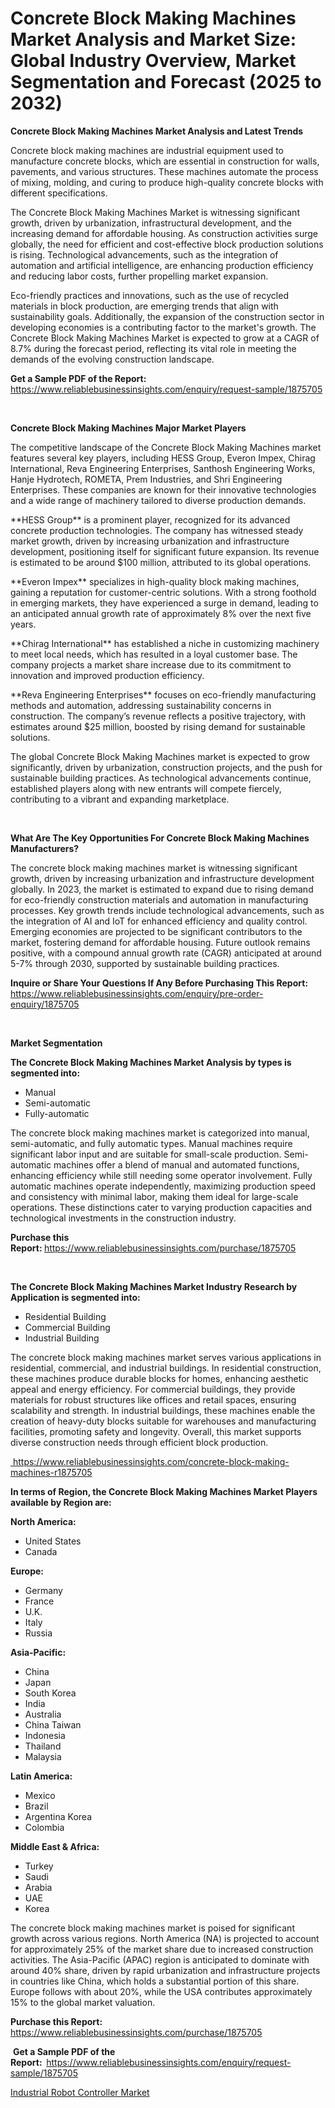 <p><h1>Concrete Block Making Machines Market Analysis and Market Size: Global Industry Overview, Market Segmentation and Forecast (2025 to 2032)</h1></p><p><strong>Concrete Block Making Machines Market Analysis and Latest Trends</strong></p>
<p><p>Concrete block making machines are industrial equipment used to manufacture concrete blocks, which are essential in construction for walls, pavements, and various structures. These machines automate the process of mixing, molding, and curing to produce high-quality concrete blocks with different specifications.</p><p>The Concrete Block Making Machines Market is witnessing significant growth, driven by urbanization, infrastructural development, and the increasing demand for affordable housing. As construction activities surge globally, the need for efficient and cost-effective block production solutions is rising. Technological advancements, such as the integration of automation and artificial intelligence, are enhancing production efficiency and reducing labor costs, further propelling market expansion.</p><p>Eco-friendly practices and innovations, such as the use of recycled materials in block production, are emerging trends that align with sustainability goals. Additionally, the expansion of the construction sector in developing economies is a contributing factor to the market's growth. The Concrete Block Making Machines Market is expected to grow at a CAGR of 8.7% during the forecast period, reflecting its vital role in meeting the demands of the evolving construction landscape.</p></p>
<p><strong>Get a Sample PDF of the Report:&nbsp;</strong> <a href="https://www.reliablebusinessinsights.com/enquiry/request-sample/1875705?utm_campaign=3383&utm_medium=2&utm_source=Github&utm_content=ia&utm_term=10042025&utm_id=concrete-block-making-machines">https://www.reliablebusinessinsights.com/enquiry/request-sample/1875705</a></p>
<p>&nbsp;</p>
<p><strong>Concrete Block Making Machines Major Market Players</strong></p>
<p><p>The competitive landscape of the Concrete Block Making Machines market features several key players, including HESS Group, Everon Impex, Chirag International, Reva Engineering Enterprises, Santhosh Engineering Works, Hanje Hydrotech, ROMETA, Prem Industries, and Shri Engineering Enterprises. These companies are known for their innovative technologies and a wide range of machinery tailored to diverse production demands.</p><p>**HESS Group** is a prominent player, recognized for its advanced concrete production technologies. The company has witnessed steady market growth, driven by increasing urbanization and infrastructure development, positioning itself for significant future expansion. Its revenue is estimated to be around $100 million, attributed to its global operations.</p><p>**Everon Impex** specializes in high-quality block making machines, gaining a reputation for customer-centric solutions. With a strong foothold in emerging markets, they have experienced a surge in demand, leading to an anticipated annual growth rate of approximately 8% over the next five years.</p><p>**Chirag International** has established a niche in customizing machinery to meet local needs, which has resulted in a loyal customer base. The company projects a market share increase due to its commitment to innovation and improved production efficiency.</p><p>**Reva Engineering Enterprises** focuses on eco-friendly manufacturing methods and automation, addressing sustainability concerns in construction. The company’s revenue reflects a positive trajectory, with estimates around $25 million, boosted by rising demand for sustainable solutions.</p><p>The global Concrete Block Making Machines market is expected to grow significantly, driven by urbanization, construction projects, and the push for sustainable building practices. As technological advancements continue, established players along with new entrants will compete fiercely, contributing to a vibrant and expanding marketplace.</p></p>
<p>&nbsp;</p>
<p><strong>What Are The Key Opportunities For Concrete Block Making Machines Manufacturers?</strong></p>
<p><p>The concrete block making machines market is witnessing significant growth, driven by increasing urbanization and infrastructure development globally. In 2023, the market is estimated to expand due to rising demand for eco-friendly construction materials and automation in manufacturing processes. Key growth trends include technological advancements, such as the integration of AI and IoT for enhanced efficiency and quality control. Emerging economies are projected to be significant contributors to the market, fostering demand for affordable housing. Future outlook remains positive, with a compound annual growth rate (CAGR) anticipated at around 5-7% through 2030, supported by sustainable building practices.</p></p>
<p><strong>Inquire or Share Your Questions If Any Before Purchasing This Report:</strong> <a href="https://www.reliablebusinessinsights.com/enquiry/pre-order-enquiry/1875705?utm_campaign=3383&utm_medium=2&utm_source=Github&utm_content=ia&utm_term=10042025&utm_id=concrete-block-making-machines">https://www.reliablebusinessinsights.com/enquiry/pre-order-enquiry/1875705</a></p>
<p>&nbsp;</p>
<p><strong>Market Segmentation</strong></p>
<p><strong>The Concrete Block Making Machines Market Analysis by types is segmented into:</strong></p>
<p><ul><li>Manual</li><li>Semi-automatic</li><li>Fully-automatic</li></ul></p>
<p><p>The concrete block making machines market is categorized into manual, semi-automatic, and fully automatic types. Manual machines require significant labor input and are suitable for small-scale production. Semi-automatic machines offer a blend of manual and automated functions, enhancing efficiency while still needing some operator involvement. Fully automatic machines operate independently, maximizing production speed and consistency with minimal labor, making them ideal for large-scale operations. These distinctions cater to varying production capacities and technological investments in the construction industry.</p></p>
<p><strong>Purchase this Report:&nbsp;</strong><a href="https://www.reliablebusinessinsights.com/purchase/1875705?utm_campaign=3383&utm_medium=2&utm_source=Github&utm_content=ia&utm_term=10042025&utm_id=concrete-block-making-machines">https://www.reliablebusinessinsights.com/purchase/1875705</a></p>
<p>&nbsp;</p>
<p><strong>The Concrete Block Making Machines Market Industry Research by Application is segmented into:</strong></p>
<p><ul><li>Residential Building</li><li>Commercial Building</li><li>Industrial Building</li></ul></p>
<p><p>The concrete block making machines market serves various applications in residential, commercial, and industrial buildings. In residential construction, these machines produce durable blocks for homes, enhancing aesthetic appeal and energy efficiency. For commercial buildings, they provide materials for robust structures like offices and retail spaces, ensuring scalability and strength. In industrial buildings, these machines enable the creation of heavy-duty blocks suitable for warehouses and manufacturing facilities, promoting safety and longevity. Overall, this market supports diverse construction needs through efficient block production.</p></p>
<p><a href="https://www.reliablebusinessinsights.com/concrete-block-making-machines-r1875705?utm_campaign=3383&utm_medium=2&utm_source=Github&utm_content=ia&utm_term=10042025&utm_id=concrete-block-making-machines">&nbsp;https://www.reliablebusinessinsights.com/concrete-block-making-machines-r1875705</a></p>
<p><strong>In terms of Region, the Concrete Block Making Machines Market Players available by Region are:</strong></p>
<p>
    <p> <strong> North America: </strong>
        <ul>
            <li>United States</li>
            <li>Canada</li>
        </ul>
        </p> 
    <p> <strong> Europe: </strong>
        <ul>
            <li>Germany</li>
            <li>France</li>
            <li>U.K.</li>
            <li>Italy</li>
            <li>Russia</li>
        </ul>
        </p> 
    <p> <strong> Asia-Pacific: </strong>
        <ul>
            <li>China</li>
            <li>Japan</li>
            <li>South Korea</li>
            <li>India</li>
            <li>Australia</li>
            <li>China Taiwan</li>
            <li>Indonesia</li>
            <li>Thailand</li>
            <li>Malaysia</li>
        </ul>
        </p> 
    <p> <strong> Latin America: </strong>
        <ul>
            <li>Mexico</li>
            <li>Brazil</li>
            <li>Argentina Korea</li>
            <li>Colombia</li>
        </ul>
        </p> 
    <p> <strong> Middle East & Africa: </strong>
        <ul>
            <li>Turkey</li>
            <li>Saudi</li>
            <li>Arabia</li>
            <li>UAE</li>
            <li>Korea</li>
        </ul>
    </p>
    </p>
<p><p>The concrete block making machines market is poised for significant growth across various regions. North America (NA) is projected to account for approximately 25% of the market share due to increased construction activities. The Asia-Pacific (APAC) region is anticipated to dominate with around 40% share, driven by rapid urbanization and infrastructure projects in countries like China, which holds a substantial portion of this share. Europe follows with about 20%, while the USA contributes approximately 15% to the global market valuation.</p></p>
<p><strong>Purchase this Report: </strong><a href="https://www.reliablebusinessinsights.com/purchase/1875705?utm_campaign=3383&utm_medium=2&utm_source=Github&utm_content=ia&utm_term=10042025&utm_id=concrete-block-making-machines">https://www.reliablebusinessinsights.com/purchase/1875705</a></p>
<p>&nbsp;<strong>Get a Sample PDF of the Report:&nbsp;&nbsp;</strong><a href="https://www.reliablebusinessinsights.com/enquiry/request-sample/1875705?utm_campaign=3383&utm_medium=2&utm_source=Github&utm_content=ia&utm_term=10042025&utm_id=concrete-block-making-machines">https://www.reliablebusinessinsights.com/enquiry/request-sample/1875705</a></p>
<p><strong></strong></p>
<p><p><a href="https://github.com/tafuaraasswn/Market-Research-Report-List-1/blob/main/industrial-robot-controller-market.md?utm_campaign=3383&utm_medium=2&utm_source=Github&utm_content=ia&utm_term=10042025&utm_id=concrete-block-making-machines">Industrial Robot Controller Market</a></p></p>